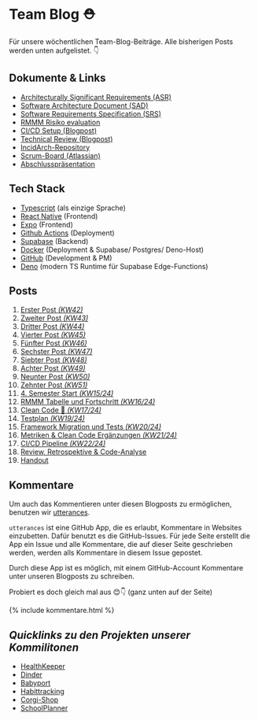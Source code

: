 # Team Blog ⛑️

Für unsere wöchentlichen Team-Blog-Beiträge.
Alle bisherigen Posts werden unten aufgelistet. 👇

## Dokumente & Links

- [Architecturally Significant Requirements (ASR)](./posts/ASR/ArchitecturallySignificantRequirement.md)
- [Software Architecture Document (SAD)](./posts/SAD/SoftwareArchitectureDocument.md)
- [Software Requirements Specification (SRS)](./posts/SRS/SoftwareRequirementsSpecification.md)
- [RMMM Risiko evaluation](./posts/RMMM/RiskMitigationMonitoringManagement.md)
- [CI/CD Setup (Blogpost)](./posts/17-CI-CD-Pipeline.md)
- [Technical Review (Blogpost)](./posts/18_Review-Retrospektive.md)
- [IncidArch-Repository](https://github.com/DH-Karlsruhe/IncidArch-FrontEnd)
- [Scrum-Board (Atlassian)](https://incidarch.atlassian.net/jira/software/projects/IA/boards/1)
- [Abschlusspräsentation](https://github.com/DH-Karlsruhe/IncidArch-Blog/blob/main/Abschlusspr%C3%A4sentation.pdf)

## Tech Stack
- [Typescript](https://www.typescriptlang.org/) (als einzige Sprache)
- [React Native](https://reactnative.dev/) (Frontend)
- [Expo](https://expo.dev/) (Frontend)
- [Github Actions](https://docs.github.com/en/actions) (Deployment)
- [Supabase](https://supabase.com/) (Backend)
- [Docker](https://www.docker.com/) (Deployment & Supabase/ Postgres/ Deno-Host)
- [GitHub](https://www.github.com/) (Development & PM)
- [Deno](https:/deno.land) (modern TS Runtime für Supabase Edge-Functions)

## Posts
 1. [Erster Post _(KW42)_](posts/00_initial_post.md)
 2. [Zweiter Post _(KW43)_](posts/01_Team.md)
 3. [Dritter Post _(KW44)_](posts/03_SRS_OpenAPI.md)
 4. [Vierter Post _(KW45)_](posts/04_UML_n_UCRS.md)
 5. [Fünfter Post _(KW46)_](posts/05_Implementation.md)
 6. [Sechster Post _(KW47)_](posts/06_Implementation.md)
 7. [Siebter Post _(KW48)_](posts/07_Implementation.md)
 8. [Achter Post _(KW49)_](posts/08_ArchiSigniRequi.md)
 9. [Neunter Post _(KW50)_](posts/09_Schichten-nach-Kruchten.md)
 10. [Zehnter Post _(KW51)_](posts/10_Semesterabschluss.md)
 11. [4. Semester Start _(KW15/24)_](posts/11_4-Semester-Initialisierung.md)
 12. [RMMM Tabelle und Fortschritt _(KW16/24)_](posts/12_Risiko-und-Fortschritt.md)
 13. [Clean Code 🧹 _(KW17/24)_](posts/13_CleanCode.md)
 14. [Testplan _(KW19/24)_](posts/14_Testplan.md)
 15. [Framework Migration und Tests _(KW20/24)_](posts/15_Framework-migration-und-Tests.md)
 16. [Metriken & Clean Code Ergänzungen  _(KW21/24)_](posts/16_Metriken.md)
 17. [CI/CD Pipeline _(KW22/24)_](posts/17-CI-CD-Pipeline.md)
 18. [Review, Retrospektive & Code-Analyse](posts/18_Review-Retrospektive.md)
 19. [Handout](posts/19_Handout.md)

## Kommentare

Um auch das Kommentieren unter diesen Blogposts zu ermöglichen, benutzen wir [utterances](https://github.com/utterance/utterances).

`utterances` ist eine GitHub App, die es erlaubt, Kommentare in Websites einzubetten. Dafür benutzt es die GitHub-Issues. Für jede Seite erstellt die App ein Issue und alle Kommentare, die auf dieser Seite geschrieben werden, werden alls Kommentare in diesem Issue gepostet.

Durch diese App ist es möglich, mit einem GitHub-Account Kommentare unter unseren Blogposts zu schreiben.

Probiert es doch gleich mal aus 😊👇 (ganz unten auf der Seite)


{% include kommentare.html %}


## _Quicklinks zu den Projekten unserer Kommilitonen_

 - <a href="https://github.com/Chrissi-Ruege/HealthKeeper/discussions" target="_blank">HealthKeeper<a/>
 - <a href="https://github.com/dhbw-ka-tinf22b5-dinder/Dinder/discussions/categories/projektblog" target="_blank">Dinder<a/>
 - <a href="https://medium.com/@babyport" target="_blank">Babyport<a/>
 - <a href="https://puggingtons.github.io/habittrackingblog/" target="_blank">Habittracking<a/>
 - <a href="https://github.com/mausio/corgi-shop-doc/discussions" target="_blank">Corgi-Shop<a/>
 - <a href="https://michaelsteininger2003.wordpress.com/" target="_blank">SchoolPlanner<a/>


